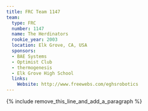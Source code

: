 ```yaml
---
title: FRC Team 1147
team:
  type: FRC
  number: 1147
  name: The Herdinators
  rookie_year: 2003
  location: Elk Grove, CA, USA
  sponsors:
  - BAE Systems
  - Optimist Club
  - thermogenesis
  - Elk Grove High School
  links:
    Website: http://www.freewebs.com/eghsrobotics
---
```


{% include remove_this_line_and_add_a_paragraph %}